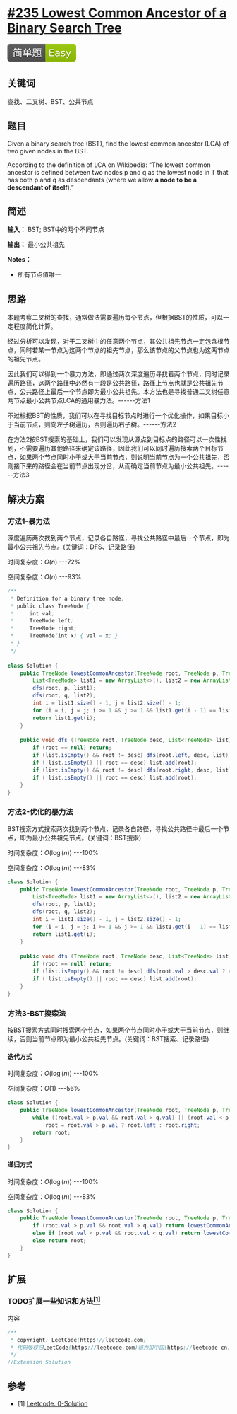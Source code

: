 # [#235 Lowest Common Ancestor of a Binary Search Tree](https://leetcode.com/problems/lowest-common-ancestor-of-a-binary-search-tree)

![Easy](/figures/Easy.svg)

## 关键词

查找、二叉树、BST、公共节点

## 题目

Given a binary search tree (BST), find the lowest common ancestor (LCA) of two given nodes in the BST.

According to the definition of LCA on Wikipedia: “The lowest common ancestor is defined between two nodes p and q as the lowest node in T that has both p and q as descendants (where we allow **a node to be a descendant of itself**).”

## 简述

**输入：** BST; BST中的两个不同节点

**输出：** 最小公共祖先

**Notes：**

+ 所有节点值唯一

## 思路

本题考察二叉树的查找，通常做法需要遍历每个节点，但根据BST的性质，可以一定程度简化计算。

经过分析可以发现，对于二叉树中的任意两个节点，其公共祖先节点一定包含根节点，同时若某一节点为这两个节点的祖先节点，那么该节点的父节点也为这两节点的祖先节点。

因此我们可以得到一个暴力方法，即通过两次深度遍历寻找着两个节点，同时记录遍历路径，这两个路径中必然有一段是公共路径，路径上节点也就是公共祖先节点，公共路径上最后一个节点即为最小公共祖先。本方法也是寻找普通二叉树任意两节点最小公共节点LCA的通用暴力法。------方法1

不过根据BST的性质，我们可以在寻找目标节点时进行一个优化操作，如果目标小于当前节点，则向左子树遍历，否则遍历右子树。------方法2

在方法2按BST搜索的基础上，我们可以发现从源点到目标点的路径可以一次性找到，不需要遍历其他路径来确定该路径，因此我们可以同时遍历搜索两个目标节点，如果两个节点同时小于或大于当前节点，则说明当前节点为一个公共祖先，否则接下来的路径会在当前节点出现分岔，从而确定当前节点为最小公共祖先。------方法3

## 解决方案

### 方法1-暴力法

深度遍历两次找到两个节点，记录各自路径，寻找公共路径中最后一个节点，即为最小公共祖先节点。(关键词：DFS、记录路径)

时间复杂度：$O(n)$ ---72%

空间复杂度：$O(n)$ ---93%

``` java
/**
 * Definition for a binary tree node.
 * public class TreeNode {
 *     int val;
 *     TreeNode left;
 *     TreeNode right;
 *     TreeNode(int x) { val = x; }
 * }
 */

class Solution {
    public TreeNode lowestCommonAncestor(TreeNode root, TreeNode p, TreeNode q) {
        List<TreeNode> list1 = new ArrayList<>(), list2 = new ArrayList<>();
        dfs(root, p, list1);
        dfs(root, q, list2);
        int i = list1.size() - 1, j = list2.size() - 1;
        for (i = i, j = j; i >= 1 && j >= 1 && list1.get(i - 1) == list2.get(j - 1); i--, j--);
        return list1.get(i);
    }

    public void dfs (TreeNode root, TreeNode desc, List<TreeNode> list) {
        if (root == null) return;
        if (list.isEmpty() && root != desc) dfs(root.left, desc, list);
        if (!list.isEmpty() || root == desc) list.add(root);
        if (list.isEmpty() && root != desc) dfs(root.right, desc, list);
        if (!list.isEmpty() || root == desc) list.add(root);
    }
}
```

### 方法2-优化的暴力法

BST搜索方式搜索两次找到两个节点，记录各自路径，寻找公共路径中最后一个节点，即为最小公共祖先节点。(关键词：BST搜索)

时间复杂度：$O(\log(n))$ ---100%

空间复杂度：$O(\log(n))$ ---83%

``` java
class Solution {
    public TreeNode lowestCommonAncestor(TreeNode root, TreeNode p, TreeNode q) {
        List<TreeNode> list1 = new ArrayList<>(), list2 = new ArrayList<>();
        dfs(root, p, list1);
        dfs(root, q, list2);
        int i = list1.size() - 1, j = list2.size() - 1;
        for (i = i, j = j; i >= 1 && j >= 1 && list1.get(i - 1) == list2.get(j - 1); i--, j--);
        return list1.get(i);
    }

    public void dfs (TreeNode root, TreeNode desc, List<TreeNode> list) {
        if (root == null) return;
        if (list.isEmpty() && root != desc) dfs(root.val > desc.val ? root.left : root.right, desc, list);
        if (!list.isEmpty() || root == desc) list.add(root);
    }
}
```

### 方法3-BST搜索法

按BST搜索方式同时搜索两个节点，如果两个节点同时小于或大于当前节点，则继续，否则当前节点即为最小公共祖先节点。(关键词：BST搜索、记录路径)

#### 迭代方式

时间复杂度：$O(\log(n))$ ---100%

空间复杂度：$O(1)$ ---56%

``` java
class Solution {
    public TreeNode lowestCommonAncestor(TreeNode root, TreeNode p, TreeNode q) {
        while ((root.val > p.val && root.val > q.val) || (root.val < p.val && root.val < q.val))
            root = root.val > p.val ? root.left : root.right;
        return root;
    }
}
```

#### 递归方式

时间复杂度：$O(\log(n))$ ---100%

空间复杂度：$O(\log(n))$ ---83%

``` java
class Solution {
    public TreeNode lowestCommonAncestor(TreeNode root, TreeNode p, TreeNode q) {
        if (root.val > p.val && root.val > q.val) return lowestCommonAncestor(root.left, p, q);
        else if (root.val < p.val && root.val < q.val) return lowestCommonAncestor(root.right, p, q);
        else return root;
    }
}
```

## 扩展

### TODO扩展一些知识和方法[$^{[1]}$](#refer-anchor-1)

内容

``` java
/**
 * copyright: LeetCode(https://leetcode.com)
 * 代码版权归LeetCode(https://leetcode.com)和力扣中国(https://leetcode-cn.com/)所有
 */
//Extension Solution
```

## 参考

<div id="refer-anchor-1"></div>

+ [1] [Leetcode. 0-Solution]()
